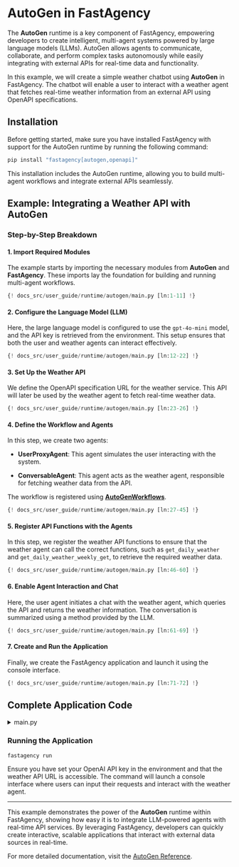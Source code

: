 # AutoGen in FastAgency

The **AutoGen** runtime is a key component of FastAgency, empowering developers to create intelligent, multi-agent systems powered by large language models (LLMs). AutoGen allows agents to communicate, collaborate, and perform complex tasks autonomously while easily integrating with external APIs for real-time data and functionality.

In this example, we will create a simple weather chatbot using **AutoGen** in FastAgency. The chatbot will enable a user to interact with a weather agent that fetches real-time weather information from an external API using OpenAPI specifications.

## Installation

Before getting started, make sure you have installed FastAgency with support for the AutoGen runtime by running the following command:

```bash
pip install "fastagency[autogen,openapi]"
```

This installation includes the AutoGen runtime, allowing you to build multi-agent workflows and integrate external APIs seamlessly.

## Example: Integrating a Weather API with AutoGen

### Step-by-Step Breakdown

#### 1. **Import Required Modules**
The example starts by importing the necessary modules from **AutoGen** and **FastAgency**. These imports lay the foundation for building and running multi-agent workflows.

```python
{! docs_src/user_guide/runtime/autogen/main.py [ln:1-11] !}
```

#### 2. **Configure the Language Model (LLM)**
Here, the large language model is configured to use the `gpt-4o-mini` model, and the API key is retrieved from the environment. This setup ensures that both the user and weather agents can interact effectively.

```python
{! docs_src/user_guide/runtime/autogen/main.py [ln:12-22] !}
```

#### 3. **Set Up the Weather API**
We define the OpenAPI specification URL for the weather service. This API will later be used by the weather agent to fetch real-time weather data.

```python
{! docs_src/user_guide/runtime/autogen/main.py [ln:23-26] !}
```

#### 4. **Define the Workflow and Agents**
In this step, we create two agents:

- **UserProxyAgent**: This agent simulates the user interacting with the system.

- **ConversableAgent**: This agent acts as the weather agent, responsible for fetching weather data from the API.

The workflow is registered using **[AutoGenWorkflows](../../../api/fastagency/runtime/autogen/AutoGenWorkflows/)**.

```python
{! docs_src/user_guide/runtime/autogen/main.py [ln:27-45] !}
```

#### 5. **Register API Functions with the Agents**
In this step, we register the weather API functions to ensure that the weather agent can call the correct functions, such as `get_daily_weather` and `get_daily_weather_weekly_get`, to retrieve the required weather data.

```python
{! docs_src/user_guide/runtime/autogen/main.py [ln:46-60] !}
```

#### 6. **Enable Agent Interaction and Chat**
Here, the user agent initiates a chat with the weather agent, which queries the API and returns the weather information. The conversation is summarized using a method provided by the LLM.

```python
{! docs_src/user_guide/runtime/autogen/main.py [ln:61-69] !}
```

#### 7. **Create and Run the Application**
Finally, we create the FastAgency application and launch it using the console interface.

```python
{! docs_src/user_guide/runtime/autogen/main.py [ln:71-72] !}
```

## Complete Application Code

<details>
<summary>main.py</summary>
```python
{! docs_src/user_guide/runtime/autogen/main.py!}
```
</details>


### Running the Application

```bash
fastagency run
```

Ensure you have set your OpenAI API key in the environment and that the weather API URL is accessible. The command will launch a console interface where users can input their requests and interact with the weather agent.

---

This example demonstrates the power of the **AutoGen** runtime within FastAgency, showing how easy it is to integrate LLM-powered agents with real-time API services. By leveraging FastAgency, developers can quickly create interactive, scalable applications that interact with external data sources in real-time.

For more detailed documentation, visit the [AutoGen Reference](../../../api/fastagency/runtime/autogen/AutoGenWorkflows/).
